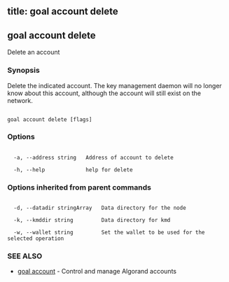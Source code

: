 title: goal account delete
---
## goal account delete



Delete an account



### Synopsis



Delete the indicated account. The key management daemon will no longer know about this account, although the account will still exist on the network.



```

goal account delete [flags]

```



### Options



```

  -a, --address string   Address of account to delete

  -h, --help             help for delete

```



### Options inherited from parent commands



```

  -d, --datadir stringArray   Data directory for the node

  -k, --kmddir string         Data directory for kmd

  -w, --wallet string         Set the wallet to be used for the selected operation

```



### SEE ALSO



* [goal account](../../account/account/)	 - Control and manage Algorand accounts



